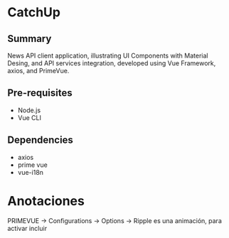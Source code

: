 # CatchUp

## Summary
News API client application, illustrating UI Components with Material Desing, and API services integration, developed using Vue Framework, axios, and PrimeVue.

## Pre-requisites
- Node.js
- Vue CLI

## Dependencies
- axios
- prime vue
- vue-i18n

# Anotaciones 
PRIMEVUE -> Configurations -> Options -> Ripple
es una animación, para activar incluir 